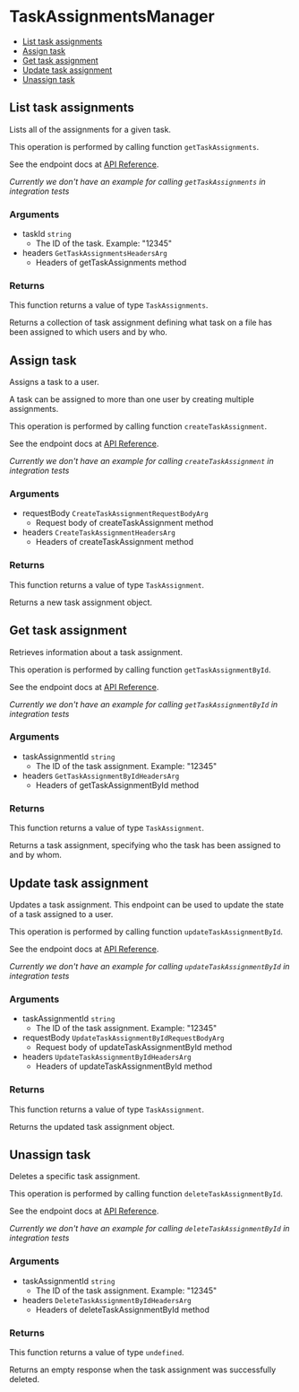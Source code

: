 # TaskAssignmentsManager


- [List task assignments](#list-task-assignments)
- [Assign task](#assign-task)
- [Get task assignment](#get-task-assignment)
- [Update task assignment](#update-task-assignment)
- [Unassign task](#unassign-task)

## List task assignments

Lists all of the assignments for a given task.

This operation is performed by calling function `getTaskAssignments`.

See the endpoint docs at
[API Reference](https://developer.box.com/reference/get-tasks-id-assignments/).

*Currently we don't have an example for calling `getTaskAssignments` in integration tests*

### Arguments

- taskId `string`
  - The ID of the task. Example: "12345"
- headers `GetTaskAssignmentsHeadersArg`
  - Headers of getTaskAssignments method


### Returns

This function returns a value of type `TaskAssignments`.

Returns a collection of task assignment defining what task on
a file has been assigned to which users and by who.


## Assign task

Assigns a task to a user.

A task can be assigned to more than one user by creating multiple
assignments.

This operation is performed by calling function `createTaskAssignment`.

See the endpoint docs at
[API Reference](https://developer.box.com/reference/post-task-assignments/).

*Currently we don't have an example for calling `createTaskAssignment` in integration tests*

### Arguments

- requestBody `CreateTaskAssignmentRequestBodyArg`
  - Request body of createTaskAssignment method
- headers `CreateTaskAssignmentHeadersArg`
  - Headers of createTaskAssignment method


### Returns

This function returns a value of type `TaskAssignment`.

Returns a new task assignment object.


## Get task assignment

Retrieves information about a task assignment.

This operation is performed by calling function `getTaskAssignmentById`.

See the endpoint docs at
[API Reference](https://developer.box.com/reference/get-task-assignments-id/).

*Currently we don't have an example for calling `getTaskAssignmentById` in integration tests*

### Arguments

- taskAssignmentId `string`
  - The ID of the task assignment. Example: "12345"
- headers `GetTaskAssignmentByIdHeadersArg`
  - Headers of getTaskAssignmentById method


### Returns

This function returns a value of type `TaskAssignment`.

Returns a task assignment, specifying who the task has been assigned to
and by whom.


## Update task assignment

Updates a task assignment. This endpoint can be
used to update the state of a task assigned to a user.

This operation is performed by calling function `updateTaskAssignmentById`.

See the endpoint docs at
[API Reference](https://developer.box.com/reference/put-task-assignments-id/).

*Currently we don't have an example for calling `updateTaskAssignmentById` in integration tests*

### Arguments

- taskAssignmentId `string`
  - The ID of the task assignment. Example: "12345"
- requestBody `UpdateTaskAssignmentByIdRequestBodyArg`
  - Request body of updateTaskAssignmentById method
- headers `UpdateTaskAssignmentByIdHeadersArg`
  - Headers of updateTaskAssignmentById method


### Returns

This function returns a value of type `TaskAssignment`.

Returns the updated task assignment object.


## Unassign task

Deletes a specific task assignment.

This operation is performed by calling function `deleteTaskAssignmentById`.

See the endpoint docs at
[API Reference](https://developer.box.com/reference/delete-task-assignments-id/).

*Currently we don't have an example for calling `deleteTaskAssignmentById` in integration tests*

### Arguments

- taskAssignmentId `string`
  - The ID of the task assignment. Example: "12345"
- headers `DeleteTaskAssignmentByIdHeadersArg`
  - Headers of deleteTaskAssignmentById method


### Returns

This function returns a value of type `undefined`.

Returns an empty response when the task
assignment was successfully deleted.


